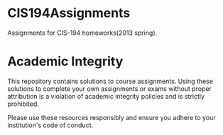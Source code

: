 # CIS194Assignments

Assignments for CIS-194 homeworks(2013 spring).

# Academic Integrity

This repository contains solutions to course assignments. Using these solutions to complete your own assignments or exams without proper attribution is a violation of academic integrity policies and is strictly prohibited.

Please use these resources responsibly and ensure you adhere to your institution's code of conduct.
